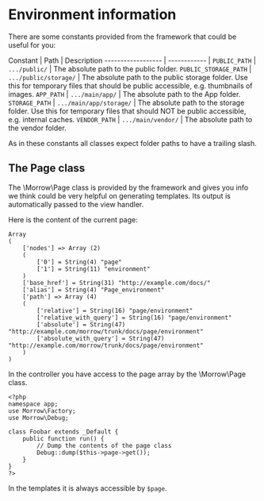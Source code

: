 Environment information
=======================

There are some constants provided from the framework that could be useful for you:


Constant               | Path                    | Description
------------------     | ------------            |
`PUBLIC_PATH`          | `.../public/`           | The absolute path to the public folder.
`PUBLIC_STORAGE_PATH`  | `.../public/storage/`   | The absolute path to the public storage folder. Use this for temporary files that should be public accessible, e.g. thumbnails of images.
`APP_PATH`             | `.../main/app/`         | The absolute path to the App folder.
`STORAGE_PATH`         | `.../main/app/storage/` | The absolute path to the storage folder. Use this for temporary files that should NOT be public accessible, e.g. internal caches.
`VENDOR_PATH`          | `.../main/vendor/`      | The absolute path to the vendor folder.

As in these constants all classes expect folder paths to have a trailing slash.

The Page class
--------------

The \Morrow\Page class is provided by the framework and gives you info we think could be very helpful on generating templates.
Its output is automatically passed to the view handler.

Here is the content of the current page:

~~~
Array
(
    ['nodes'] => Array (2)
    (
        ['0'] = String(4) "page"
        ['1'] = String(11) "environment"
    )
    ['base_href'] = String(31) "http://example.com/docs/"
    ['alias'] = String(4) "Page_environment"
    ['path'] => Array (4)
    (
        ['relative'] = String(16) "page/environment"
        ['relative_with_query'] = String(16) "page/environment"
        ['absolute'] = String(47) "http://example.com/morrow/trunk/docs/page/environment"
        ['absolute_with_query'] = String(47) "http://example.com/morrow/trunk/docs/page/environment"
    )
)
~~~

In the controller you have access to the page array by the \Morrow\Page class.

~~~{.php} 
<?php
namespace app;
use Morrow\Factory;
use Morrow\Debug;

class Foobar extends _Default {
    public function run() {
        // Dump the contents of the page class
        Debug::dump($this->page->get());
    }
}
?>
~~~

In the templates it is always accessible by `$page`.